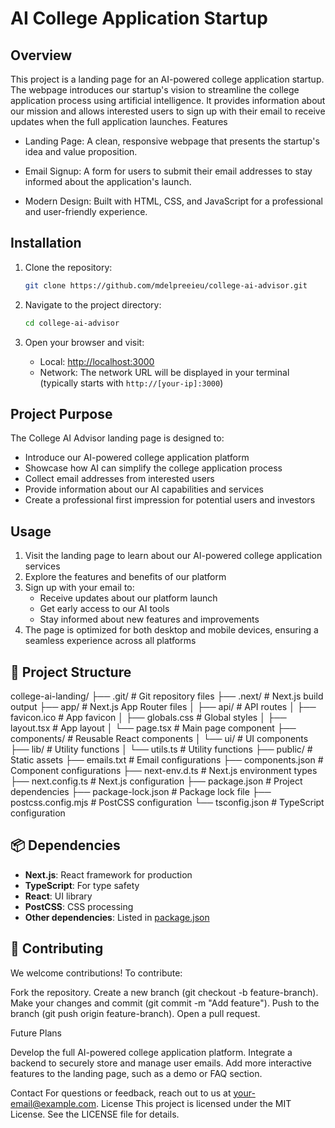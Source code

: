 # AI College Application Startup
## Overview
This project is a landing page for an AI-powered college application startup. The webpage introduces our startup's vision to streamline the college application process using artificial intelligence. It provides information about our mission and allows interested users to sign up with their email to receive updates when the full application launches.
Features

- Landing Page: A clean, responsive webpage that presents the startup's idea and value proposition.

- Email Signup: A form for users to submit their email addresses to stay informed about the application's launch.

- Modern Design: Built with HTML, CSS, and JavaScript for a professional and user-friendly experience.

## Installation

1. Clone the repository:
   ```bash
   git clone https://github.com/mdelpreeieu/college-ai-advisor.git
   ```

2. Navigate to the project directory:
   ```bash
   cd college-ai-advisor
   ```

3. Open your browser and visit:
   - Local: [http://localhost:3000](http://localhost:3000)
   - Network: The network URL will be displayed in your terminal (typically starts with `http://[your-ip]:3000`)

## Project Purpose

The College AI Advisor landing page is designed to:

- Introduce our AI-powered college application platform
- Showcase how AI can simplify the college application process
- Collect email addresses from interested users
- Provide information about our AI capabilities and services
- Create a professional first impression for potential users and investors

## Usage

1. Visit the landing page to learn about our AI-powered college application services
2. Explore the features and benefits of our platform
3. Sign up with your email to:
   - Receive updates about our platform launch
   - Get early access to our AI tools
   - Stay informed about new features and improvements
4. The page is optimized for both desktop and mobile devices, ensuring a seamless experience across all platforms

## 📁 Project Structure

college-ai-landing/
├── .git/                # Git repository files
├── .next/               # Next.js build output
├── app/                 # Next.js App Router files
│   ├── api/            # API routes
│   ├── favicon.ico     # App favicon
│   ├── globals.css     # Global styles
│   ├── layout.tsx      # App layout
│   └── page.tsx        # Main page component
├── components/         # Reusable React components
│   └── ui/            # UI components
├── lib/                # Utility functions
│   └── utils.ts       # Utility functions
├── public/            # Static assets
├── emails.txt         # Email configurations
├── components.json    # Component configurations
├── next-env.d.ts      # Next.js environment types
├── next.config.ts     # Next.js configuration
├── package.json       # Project dependencies
├── package-lock.json  # Package lock file
├── postcss.config.mjs # PostCSS configuration
└── tsconfig.json      # TypeScript configuration

## 📦 Dependencies

- **Next.js**: React framework for production
- **TypeScript**: For type safety
- **React**: UI library
- **PostCSS**: CSS processing
- **Other dependencies**: Listed in [package.json](cci:7://file:///c:/Users/mdelp/OneDrive/Desktop/Y3S2/Startupbootcamp/college-ai-landing/package.json:0:0-0:0)

## 🤝 Contributing

We welcome contributions! To contribute:

Fork the repository.
Create a new branch (git checkout -b feature-branch).
Make your changes and commit (git commit -m "Add feature").
Push to the branch (git push origin feature-branch).
Open a pull request.

Future Plans

Develop the full AI-powered college application platform.
Integrate a backend to securely store and manage user emails.
Add more interactive features to the landing page, such as a demo or FAQ section.

Contact
For questions or feedback, reach out to us at your-email@example.com.
License
This project is licensed under the MIT License. See the LICENSE file for details.
